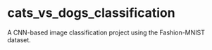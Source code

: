 # cats_vs_dogs_classification
A CNN-based image classification project using the Fashion-MNIST dataset.
